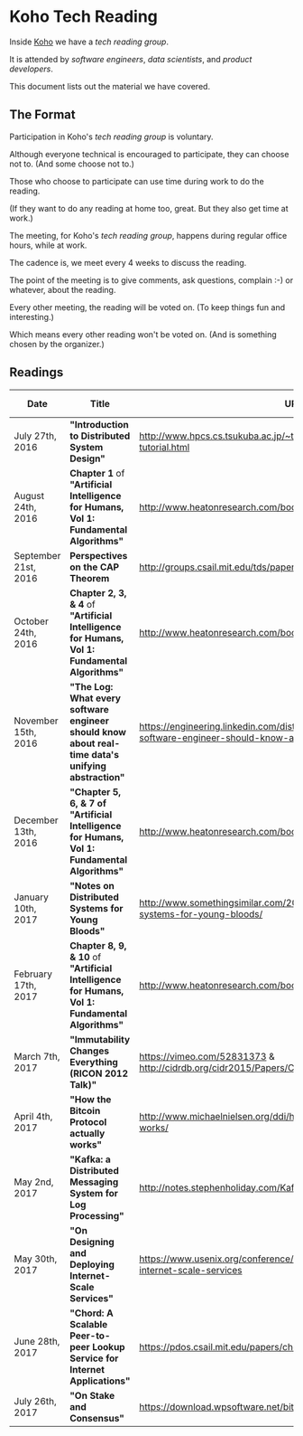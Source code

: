 # Koho Tech Reading

Inside [Koho](https://www.koho.ca/) we have a _tech reading group_.

It is attended by _software engineers_, _data scientists_, and _product developers_.

This document lists out the material we have covered.


## The Format

Participation in Koho's _tech reading group_ is voluntary.

Although everyone technical is encouraged to participate, they can choose not to.
(And some choose not to.)


Those who choose to participate can use time during work to do the reading.

(If they want to do any reading at home too, great. But they also get time at work.)


The meeting, for Koho's _tech reading group_, happens during regular office hours, while at work.


The cadence is, we meet every 4 weeks to discuss the reading.

The point of the meeting is to give comments, ask questions, complain :-) or whatever, about the reading.

Every other meeting, the reading will be voted on. (To keep things fun and interesting.)

Which means every other reading won't be voted on. (And is something chosen by the organizer.)


## Readings

| Date | Title | URL | Selected By |
| ---- | ----- | --- | ----------- |
| July 27th, 2016      | **"Introduction to Distributed System Design"** | http://www.hpcs.cs.tsukuba.ac.jp/~tatebe/lecture/h23/dsys/dsd-tutorial.html | ORGANIZER |
| August 24th, 2016    | **Chapter 1** of **"Artificial Intelligence for Humans, Vol 1: Fundamental Algorithms"** | http://www.heatonresearch.com/book/aifh-vol1-fundamental.html | VOTE |
| September 21st, 2016 | **Perspectives on the CAP Theorem** |  http://groups.csail.mit.edu/tds/papers/Gilbert/Brewer2.pdf | ORGANIZER |
| October 24th, 2016   | **Chapter 2, 3, & 4** of **"Artificial Intelligence for Humans, Vol 1: Fundamental Algorithms"** | http://www.heatonresearch.com/book/aifh-vol1-fundamental.html | VOTE |
| November 15th, 2016  | **"The Log: What every software engineer should know about real-time data's unifying abstraction"** | https://engineering.linkedin.com/distributed-systems/log-what-every-software-engineer-should-know-about-real-time-datas-unifying | ORGANIZER |
| December 13th, 2016  | **"Chapter 5, 6, & 7 of "Artificial Intelligence for Humans, Vol 1: Fundamental Algorithms"** | http://www.heatonresearch.com/book/aifh-vol1-fundamental.html | VOTE |
| January 10th, 2017   | **"Notes on Distributed Systems for Young Bloods"** | http://www.somethingsimilar.com/2013/01/14/notes-on-distributed-systems-for-young-bloods/ | ORGANIZER |
| February 17th, 2017  | **Chapter 8, 9, & 10** of **"Artificial Intelligence for Humans, Vol 1: Fundamental Algorithms"** | http://www.heatonresearch.com/book/aifh-vol1-fundamental.html | VOTE |
| March 7th, 2017      | **"Immutability Changes Everything (RICON 2012 Talk)"** | https://vimeo.com/52831373 & http://cidrdb.org/cidr2015/Papers/CIDR15_Paper16.pdf | ORGANIZER |
| April 4th, 2017      | **"How the Bitcoin Protocol actually works"** | http://www.michaelnielsen.org/ddi/how-the-bitcoin-protocol-actually-works/ | VOTE |
| May 2nd, 2017        | **"Kafka: a Distributed Messaging System for Log Processing"** | http://notes.stephenholiday.com/Kafka.pdf | ORGANIZER |
| May 30th, 2017       | **"On Designing and Deploying Internet-Scale Services"** | https://www.usenix.org/conference/lisa-07/designing-and-deploying-internet-scale-services | VOTE |
| June 28th, 2017      | **"Chord: A Scalable Peer-to-peer Lookup Service for Internet Applications"** | https://pdos.csail.mit.edu/papers/chord:sigcomm01/chord_sigcomm.pdf | ORGANIZER |
| July 26th, 2017      | **"On Stake and Consensus"** | https://download.wpsoftware.net/bitcoin/pos.pdf | VOTE |

